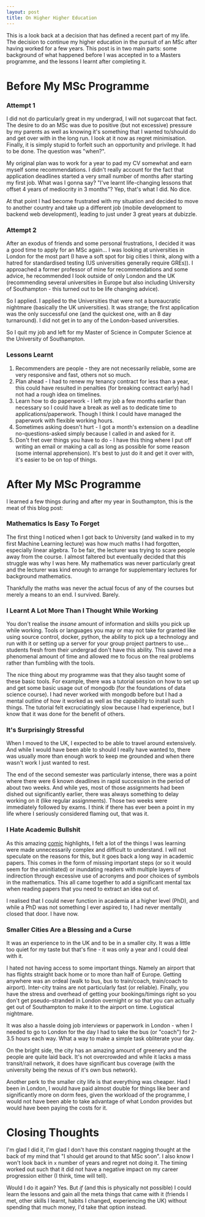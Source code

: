 ```yaml
---
layout: post
title: On Higher Higher Education
---
```


This is a look back at a decision that has defined a recent part of my life. The decision to continue my higher education in the pursuit of an MSc after having worked for a few years. This post is in two main parts: some background of what happened before I was accepted in to a Masters programme, and the lessons I learnt after completing it.


# Before My MSc Programme

### Attempt 1

I did not do particularly great in my undergrad, I will not sugarcoat that fact. The desire to do an MSc was due to positive (but not excessive) pressure by my parents as well as knowing it's something that I wanted to/should do and get over with in the long run. I look at it now as regret minimisation. Finally, it is simply stupid to forfeit such an opportunity and privilege. It had to be done. The question was "when?".

My original plan was to work for a year to pad my CV somewhat and earn myself some recommendations. I didn't really account for the fact that application deadlines started a very small number of months after starting my first job. What was I gonna say? "I've learnt life-changing lessons that offset 4 years of mediocrity in 3 months"? Yep, that's what I did. No dice.

At that point I had become frustrated with my situation and decided to move to another country and take up a different job (mobile development to backend web development), leading to just under 3 great years at dubizzle.

### Attempt 2

After an exodus of friends and some personal frustrations, I decided it was a good time to apply for an MSc again... I was looking at universities in London for the most part (I have a soft spot for big cities I think, along with a hatred for standardised testing (US universities generally require GREs)). I approached a former professor of mine for recommendations and some advice, he recommended I look outside of only London and the UK (recommending several universities in Europe but also including University of Southampton - this turned out to be life changing advice).

So I applied. I applied to the Universities that were not a bureaucratic nightmare (basically the UK universities). It was strange; the first application was the only successful one (and the quickest one, with an 8 day turnaround). I did not get in to any of the London-based universities.

So I quit my job and left for my Master of Science in Computer Science at the University of Southampton.

### Lessons Learnt

1. Recommenders are people - they are not necessarily reliable, some are very responsive and fast, others not so much.
1. Plan ahead - I had to renew my tenancy contract for less than a year, this could have resulted in penalties (for breaking contract early) had I not had a rough idea on timelines.
1. Learn how to do paperwork - I left my job a few months earlier than necessary so I could have a break as well as to dedicate time to applications/paperwork. Though I think I could have managed the paperwork with flexible working hours.
1. Sometimes asking doesn't hurt - I got a month's extension on a deadline no-questions-asked simply because I called in and asked for it.
1. Don't fret over things you have to do - I have this thing where I put off writing an email or making a call as long as possible for some reason (some internal apprehension). It's best to just do it and get it over with, it's easier to be on top of things.


# After My MSc Programme

I learned a few things during and after my year in Southampton, this is the meat of this blog post:

### Mathematics Is Easy To Forget

The first thing I noticed when I got back to University (and walked in to my first Machine Learning lecture) was how much maths I had forgotten, especially linear algebra. To be fair, the lecturer was trying to scare people away from the course. I almost faltered but eventually decided that this struggle was why I was here. My mathematics was never particularly great and the lecturer was kind enough to arrange for supplementary lectures for background mathematics.

Thankfully the maths was never the actual focus of any of the courses but merely a means to an end. I survived. Barely.

### I Learnt A Lot More Than I Thought While Working

You don't realise the _insane_ amount of information and skills you pick up while working. Tools or languages you may or may not take for granted like using source control, docker, python, the ability to pick up a technology and run with it or setting up a server for your group project partners to use... students fresh from their undergrad don't have this ability. This saved me a phenomenal amount of time and allowed me to focus on the real problems rather than fumbling with the tools.

The nice thing about my programme was that they also taught some of these basic tools. For example, there was a tutorial session on how to set up and get some basic usage out of mongodb (for the foundations of data science course). I had never worked with mongodb before but I had a mental outline of how it worked as well as the capability to install such things. The tutorial felt excruciatingly slow because I had experience, but I know that it was done for the benefit of others.

### It's Surprisingly Stressful

When I moved to the UK, I expected to be able to travel around extensively. And while I would have been able to should I really have wanted to, there was usually more than enough work to keep me grounded and when there wasn't work I just wanted to rest.

The end of the second semester was particularly intense, there was a point where there were 6 known deadlines in rapid succession in the period of about two weeks. And while yes, most of those assignments had been dished out significantly earlier, there was always something to delay working on it (like regular assignments). Those two weeks were immediately followed by exams. I think if there has ever been a point in my life where I seriously considered flaming out, that was it.

### I Hate Academic Bullshit

As this amazing [comic](http://abstrusegoose.com/564) highlights, I felt a lot of the things I was learning were made unnecessarily complex and difficult to understand. I will not speculate on the reasons for this, but it goes back a long way in academic papers. This comes in the form of missing important steps (or so it would seem for the uninitiated) or inundating readers with multiple layers of indirection through excessive use of acronyms and poor choices of symbols in the mathematics. This all came together to add a significant mental tax when reading papers that you need to extract an idea out of.

I realised that I could never function in academia at a higher level (PhD), and while a PhD was not something I ever aspired to, I had never mentally closed that door. I have now.

### Smaller Cities Are a Blessing and a Curse

It was an experience to in the UK and to be in a smaller city. It was a little too quiet for my taste but that's fine - it was only a year and I could deal with it.

I hated not having access to some important things. Namely an airport that has flights straight back home or to more than half of Europe. Getting anywhere was an ordeal (walk to bus, bus to train/coach, train/coach to airport). Inter-city trains are not particularly fast (or reliable). Finally, you have the stress and overhead of getting your bookings/timings right so you don't get pseudo-stranded in London overnight or so that you can actually get out of Southampton to make it to the airport on time. Logistical nightmare.

It was also a hassle doing job interviews or paperwork in London - when I needed to go to London for the day I had to take the bus (or "coach") for 2-3.5 hours each way. What a way to make a simple task obliterate your day.

On the bright side, the city has an amazing amount of greenery and the people are quite laid back. It's not overcrowded and while it lacks a mass transit/rail network, it does have significant bus coverage (with the university being the nexus of it's own bus network).

Another perk to the smaller city life is that everything was cheaper. Had I been in London, I would have paid almost double for things like beer and significantly more on dorm fees, given the workload of the programme, I would not have been able to take advantage of what London provides but would have been paying the costs for it.

# Closing Thoughts

I'm glad I did it, I'm glad I don't have this constant nagging thought at the back of my mind that "I should get around to that MSc soon". I also know I won't look back in `x` number of years and regret not doing it. The timing worked out such that it did not have a negative impact on my career progression either (I think, time will tell).

Would I do it again? Yes. But _if_ (and this is physically not possible) I could learn the lessons and gain all the meta things that came with it (friends I met, other skills I learnt, habits I changed, experiencing the UK) without spending that much money, I'd take that option instead.